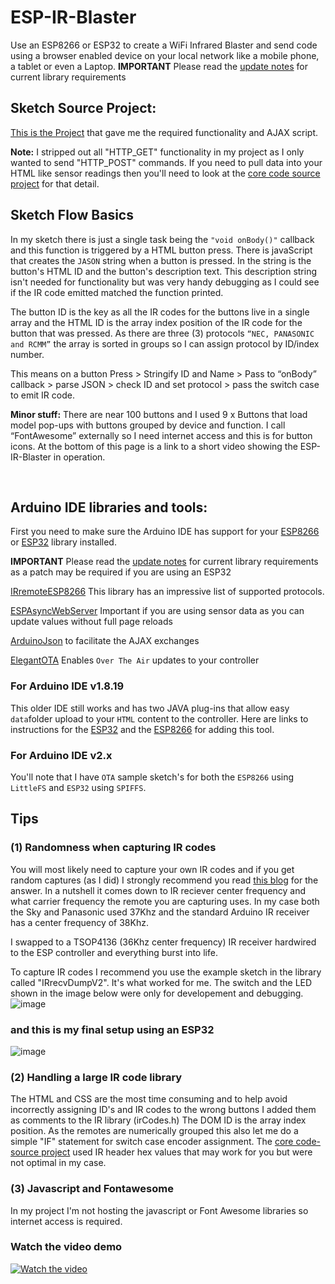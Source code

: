 # ESP-IR-Blaster
Use an ESP8266 or ESP32 to create a WiFi Infrared Blaster and send code using a browser enabled device on your local network like a mobile phone, a tablet or even a Laptop. **IMPORTANT** Please read the [update notes](https://github.com/macca448/ESP-IR-Blaster/blob/main/update-notes.md) for current library requirements

## Sketch Source Project:
[This is the Project](https://github.com/e-tinkers/esp32_ir_remote) that gave me the required functionality and AJAX script.

**Note:** I stripped out all "HTTP_GET" functionality in my project as I only wanted to send "HTTP_POST" commands. If you need to pull data into your HTML like sensor readings then you'll need to look at the [core code source project](https://github.com/e-tinkers/esp32_ir_remote) for that detail.  

## Sketch Flow Basics
In my sketch there is just a single task being the  `"void onBody()"` callback and this function is triggered by a HTML button press. There is javaScript that creates the `JASON` string when a button is pressed. In the string is the button's HTML ID and the button's description text. This description string isn't needed for functionality but was very handy debugging as I could see if the IR code emitted matched the function printed.  

The button ID is the key as all the IR codes for the buttons live in a single array and the HTML ID is the array index position of the IR code for the button that was pressed. As there are three (3) protocols `“NEC, PANASONIC and RCMM”` the array is sorted in groups so I can assign protocol by ID/index number.  

This means on a button Press > Stringify ID and Name > Pass to “onBody” callback > parse JSON > check ID and set protocol > pass the switch case to emit IR code.

**Minor stuff:** There are near 100 buttons and I used 9 x Buttons that load model pop-ups with buttons grouped by device and function. I call “FontAwesome” externally so I need internet access and this is for button icons. 
At the bottom of this page is a link to a short video showing the ESP-IR-Blaster in operation.

<br>

## Arduino IDE libraries and tools:

First you need to make sure the Arduino IDE has support for your [ESP8266](https://randomnerdtutorials.com/how-to-install-esp8266-board-arduino-ide/) or [ESP32](https://randomnerdtutorials.com/installing-the-esp32-board-in-arduino-ide-windows-instructions/) library installed.

**IMPORTANT** Please read the [update notes](https://github.com/macca448/ESP-IR-Blaster/blob/main/update-notes.md) for current library requirements as a patch may be required if you are using an ESP32

[IRremoteESP8266](https://github.com/crankyoldgit/IRremoteESP8266) This library has an impressive list of supported protocols.

[ESPAsyncWebServer](https://github.com/ESP32Async/ESPAsyncWebServer) Important if you are using sensor data as you can update values without full page reloads
  
[ArduinoJson](https://github.com/bblanchon/ArduinoJson) to facilitate the AJAX exchanges

[ElegantOTA](https://github.com/ayushsharma82/ElegantOTA) Enables `Over The Air` updates to your controller



### For Arduino IDE v1.8.19
This older IDE still works and has two JAVA plug-ins that allow easy `data`folder upload to your `HTML` content to the controller. Here are links to instructions for the [ESP32](https://randomnerdtutorials.com/install-esp32-filesystem-uploader-arduino-ide/) and the [ESP8266](https://randomnerdtutorials.com/install-esp8266-filesystem-uploader-arduino-ide/) for adding this tool.

### For Arduino IDE v2.x
You'll note that I have `OTA` sample sketch's for both the `ESP8266` using `LittleFS` and `ESP32` using `SPIFFS`.

## Tips
### (1) Randomness when capturing IR codes
You will most likely need to capture your own IR codes and if you get random captures (as I did) I strongly recommend you read [this blog](https://arduinoplusplus.wordpress.com/2015/11/22/large-button-remote-control-part-1-design-and-prototyping/) for the answer. In a nutshell it comes down to IR reciever center frequency and what carrier frequency the remote you are capturing uses. In my case both the Sky and Panasonic used 37Khz and the standard Arduino IR receiver has a center frequency of 38Khz. 

I swapped to a TSOP4136 (36Khz center frequency) IR receiver hardwired to the ESP controller and everything burst into life. 

To capture IR codes I recommend you use the example sketch in the library called "IRrecvDumpV2". It's what worked for me. The switch and the LED shown in the image below were only for developement and debugging.
![image](https://user-images.githubusercontent.com/20883620/131914870-c079865c-026f-4c96-882f-d0af76dda977.png)
### and this is my final setup using an ESP32
![image](https://user-images.githubusercontent.com/20883620/131915077-1aee791e-1459-45b9-8441-4c00f3d31061.png)

### (2) Handling a large IR code library
The HTML and CSS are the most time consuming and to help avoid incorrectly assigning ID's and IR codes to the wrong buttons I added them as comments to the IR library (irCodes.h) The DOM ID is the array index position. As the remotes are numerically grouped this also let me do a simple "IF" statement for switch case encoder assignment. The [core code-source project](https://github.com/e-tinkers/esp32_ir_remote) used IR header hex values that may work for you but were not optimal in my case.

### (3) Javascript and Fontawesome
In my project I'm not hosting the javascript or Font Awesome libraries so internet access is required. 

### Watch the video demo
[![Watch the video](https://img.youtube.com/vi/qXwKDf_D-9c/maxresdefault.jpg)](https://youtu.be/qXwKDf_D-9c)
